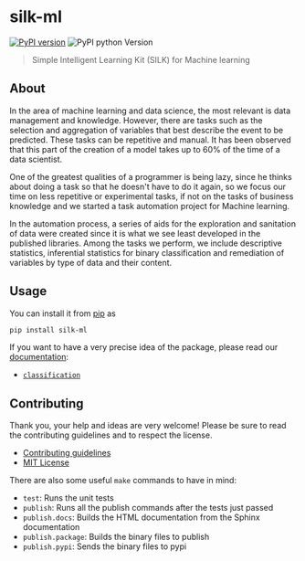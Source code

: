 # silk-ml

[![PyPI version][pypi-image]][pypi-url]
![PyPI python Version](https://img.shields.io/pypi/pyversions/silk-ml?style=flat-square)

> Simple Intelligent Learning Kit (SILK) for Machine learning

## About

In the area of ​​machine learning and data science, the most relevant is data management and knowledge. However, there are tasks such as the selection and aggregation of variables that best describe the event to be predicted. These tasks can be repetitive and manual. It has been observed that this part of the creation of a model takes up to 60% of the time of a data scientist.

One of the greatest qualities of a programmer is being lazy, since he thinks about doing a task so that he doesn't have to do it again, so we focus our time on less repetitive or experimental tasks, if not on the tasks of business knowledge and we started a task automation project for Machine learning.

In the automation process, a series of aids for the exploration and sanitation of data were created since it is what we see least developed in the published libraries. Among the tasks we perform, we include descriptive statistics, inferential statistics for binary classification and remediation of variables by type of data and their content.

## Usage
You can install it from [pip](https://pypi.org/project/silk-ml/) as
```bash
pip install silk-ml
```

If you want to have a very precise idea of the package, please read our [documentation](https://resuelve.github.io/silk-ml/):
- [`classification`](https://resuelve.github.io/silk-ml/_autosummary/classification.html)

## Contributing
Thank you, your help and ideas are very welcome! Please be sure to read the contributing guidelines and to respect the license.
- [Contributing guidelines](./CONTRIBUTING.md)
- [MIT License](./LICENSE)

There are also some useful `make` commands to have in mind:
- `test`: Runs the unit tests
- `publish`: Runs all the publish commands after the tests just passed
- `publish.docs`: Builds the HTML documentation from the Sphinx documentation
- `publish.package`: Builds the binary files to publish
- `publish.pypi`: Sends the binary files to pypi

[pypi-image]: https://img.shields.io/pypi/v/silk-ml?style=flat-square
[pypi-url]: https://pypi.org/project/silk-ml/
